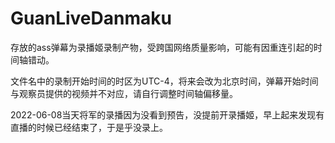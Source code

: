 # GuanLiveDanmaku
存放的ass弹幕为录播姬录制产物，受跨国网络质量影响，可能有因重连引起的时间轴错动。

文件名中的录制开始时间的时区为UTC-4，将来会改为北京时间，弹幕开始时间与观察员提供的视频并不对应，请自行调整时间轴偏移量。

2022-06-08当天将军的录播因为没看到预告，没提前开录播姬，早上起来发现有直播的时候已经结束了，于是乎没录上。


